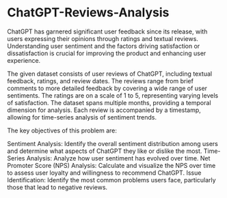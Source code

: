 # ChatGPT-Reviews-Analysis

ChatGPT has garnered significant user feedback since its release, with users expressing their opinions through ratings and textual reviews. Understanding user sentiment and the factors driving satisfaction or dissatisfaction is crucial for improving the product and enhancing user experience.

The given dataset consists of user reviews of ChatGPT, including textual feedback, ratings, and review dates. The reviews range from brief comments to more detailed feedback by covering a wide range of user sentiments. The ratings are on a scale of 1 to 5, representing varying levels of satisfaction. The dataset spans multiple months, providing a temporal dimension for analysis. Each review is accompanied by a timestamp, allowing for time-series analysis of sentiment trends.

The key objectives of this problem are:

Sentiment Analysis: Identify the overall sentiment distribution among users and determine what aspects of ChatGPT they like or dislike the most.
Time-Series Analysis: Analyze how user sentiment has evolved over time.
Net Promoter Score (NPS) Analysis: Calculate and visualize the NPS over time to assess user loyalty and willingness to recommend ChatGPT.
Issue Identification: Identify the most common problems users face, particularly those that lead to negative reviews.
